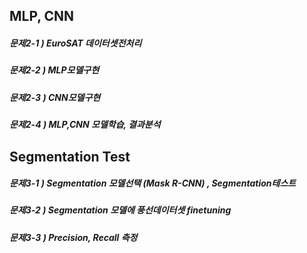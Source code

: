 ## MLP, CNN 
##### 문제2-1 ) EuroSAT 데이터셋전처리 

##### 문제2-2 ) MLP모델구현 

##### 문제2-3 ) CNN모델구현

##### 문제2-4 ) MLP,CNN 모델학습, 결과분석


## Segmentation Test

##### 문제3-1 ) Segmentation 모델선택 (Mask R-CNN) , Segmentation테스트 

##### 문제3-2 ) Segmentation 모델에 풍선데이터셋 finetuning 

##### 문제3-3 ) Precision, Recall 측정 
